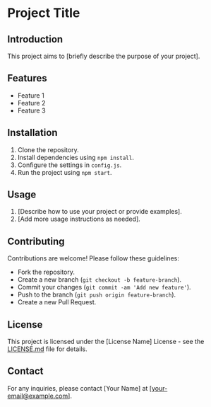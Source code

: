 # Project Title

## Introduction
This project aims to [briefly describe the purpose of your project].

## Features
- Feature 1
- Feature 2
- Feature 3

## Installation
1. Clone the repository.
2. Install dependencies using `npm install`.
3. Configure the settings in `config.js`.
4. Run the project using `npm start`.

## Usage
1. [Describe how to use your project or provide examples].
2. [Add more usage instructions as needed].

## Contributing
Contributions are welcome! Please follow these guidelines:
- Fork the repository.
- Create a new branch (`git checkout -b feature-branch`).
- Commit your changes (`git commit -am 'Add new feature'`).
- Push to the branch (`git push origin feature-branch`).
- Create a new Pull Request.

## License
This project is licensed under the [License Name] License - see the [LICENSE.md](LICENSE.md) file for details.

## Contact
For any inquiries, please contact [Your Name] at [your-email@example.com].

